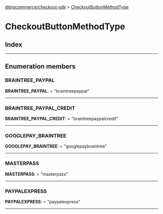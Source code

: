 [@bigcommerce/checkout-sdk](../README.md) > [CheckoutButtonMethodType](../enums/checkoutbuttonmethodtype.md)

# CheckoutButtonMethodType

## Index

---

## Enumeration members

<a id="braintree_paypal"></a>

###  BRAINTREE_PAYPAL

**BRAINTREE_PAYPAL**:  = "braintreepaypal"

___
<a id="braintree_paypal_credit"></a>

###  BRAINTREE_PAYPAL_CREDIT

**BRAINTREE_PAYPAL_CREDIT**:  = "braintreepaypalcredit"

___
<a id="googlepay_braintree"></a>

###  GOOGLEPAY_BRAINTREE

**GOOGLEPAY_BRAINTREE**:  = "googlepaybraintree"

___
<a id="masterpass"></a>

###  MASTERPASS

**MASTERPASS**:  = "masterpass"

___
<a id="paypalexpress"></a>

###  PAYPALEXPRESS

**PAYPALEXPRESS**:  = "paypalexpress"

___

